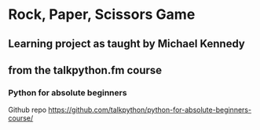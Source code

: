 # Rock, Paper, Scissors Game

## Learning project as taught by Michael Kennedy

## from the talkpython.fm course

### Python for absolute beginners

Github repo <https://github.com/talkpython/python-for-absolute-beginners-course/>
